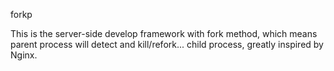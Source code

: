 forkp   
  
This is the server-side develop framework with fork method, which means parent process will detect and kill/refork... child process, greatly inspired by Nginx. 